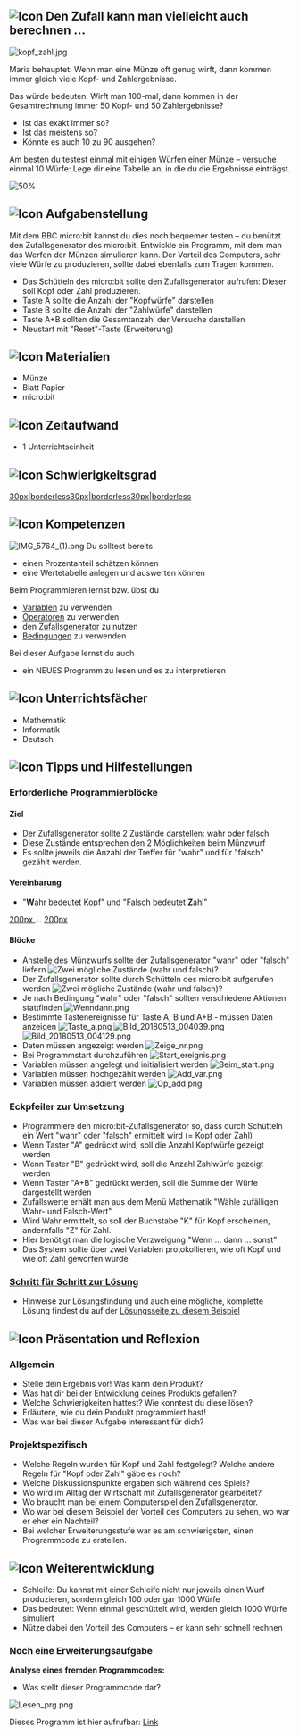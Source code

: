 ## ![Icon](https://microbit.eeducation.at/images/thumb/c/c8/Icon_story.png/40px-Icon_story.png "Icon") Den Zufall kann man vielleicht auch berechnen ...

![kopf\_zahl.jpg](https://microbit.eeducation.at/images/thumb/1/11/Kopf_zahl.jpg/600px-Kopf_zahl.jpg "Kopf_zahl.jpg")

Maria behauptet: Wenn man eine Münze oft genug wirft, dann kommen immer
gleich viele Kopf- und Zahlergebnisse.

Das würde bedeuten: Wirft man 100-mal, dann kommen in der Gesamtrechnung
immer 50 Kopf- und 50 Zahlergebnisse?

  - Ist das exakt immer so?
  - Ist das meistens so?
  - Könnte es auch 10 zu 90 ausgehen?

Am besten du testest einmal mit einigen Würfen einer Münze – versuche
einmal 10 Würfe: Lege dir eine Tabelle an, in die du die Ergebnisse
einträgst.

![50%](https://microbit.eeducation.at/images/e/ec/Tabelle_zufall1.jpg "50%")

## ![Icon](https://microbit.eeducation.at/images/thumb/7/7e/Icon_gluehbirne.png/40px-Icon_gluehbirne.png "Icon") Aufgabenstellung

Mit dem BBC micro:bit kannst du dies noch bequemer testen – du benützt
den Zufallsgenerator des micro:bit. Entwickle ein Programm, mit dem man
das Werfen der Münzen simulieren kann. Der Vorteil des Computers, sehr
viele Würfe zu produzieren, sollte dabei ebenfalls zum Tragen kommen.

  - Das Schütteln des micro:bit sollte den Zufallsgenerator aufrufen:
    Dieser soll Kopf oder Zahl produzieren.
  - Taste A sollte die Anzahl der "Kopfwürfe" darstellen
  - Taste B sollte die Anzahl der "Zahlwürfe" darstellen
  - Taste A+B sollten die Gesamtanzahl der Versuche darstellen
  - Neustart mit "Reset"-Taste (Erweiterung)

## ![Icon](https://microbit.eeducation.at/images/thumb/c/ce/Icon_material.png/40px-Icon_material.png "Icon") Materialien

  - Münze
  - Blatt Papier
  - micro:bit

## ![Icon](https://microbit.eeducation.at/images/thumb/8/8a/Icon_sanduhr.png/40px-Icon_sanduhr.png "Icon") Zeitaufwand

  - 1 Unterrichtseinheit

## ![Icon](Icon_puzzle3.png "Icon") Schwierigkeitsgrad

[30px|borderless](Datei:SternGelb.png "wikilink")[30px|borderless](Datei:SternLeer.png "wikilink")[30px|borderless](Datei:SternLeer.png "wikilink")

## ![Icon](Icon_brain.png "Icon") Kompetenzen

![IMG\_5764\_(1).png](IMG_5764_\(1\).png "IMG_5764_(1).png") Du solltest
bereits

  - einen Prozentanteil schätzen können
  - eine Wertetabelle anlegen und auswerten können

Beim Programmieren lernst bzw. übst du

  - [Variablen](Variablen "wikilink") zu verwenden
  - [Operatoren](Operatoren "wikilink") zu verwenden
  - den [Zufallsgenerator](Zufallsgenerator "wikilink") zu nutzen
  - [Bedingungen](Bedingungen "wikilink") zu verwenden

Bei dieser Aufgabe lernst du auch

  - ein NEUES Programm zu lesen und es zu interpretieren

## ![Icon](Icon_faecher.png "Icon") Unterrichtsfächer

  - Mathematik
  - Informatik
  - Deutsch

## ![Icon](Icon_hilfe.png "Icon") Tipps und Hilfestellungen

### Erforderliche Programmierblöcke

#### Ziel

  - Der Zufallsgenerator sollte 2 Zustände darstellen: wahr oder falsch
  - Diese Zustände entsprechen den 2 Möglichkeiten beim Münzwurf
  - Es sollte jeweils die Anzahl der Treffer für "wahr" und für "falsch"
    gezählt werden.

#### Vereinbarung

  - "**W**ahr bedeutet Kopf" und "Falsch bedeutet **Z**ahl"

[200px ](Datei:kopf.png "wikilink") ... [200px
](Datei:zahl.png "wikilink")

#### Blöcke

  - Anstelle des Münzwurfs sollte der Zufallsgenerator "wahr" oder
    "falsch" liefern <spoiler text="Block"> ![Zwei mögliche Zustände
    (wahr und falsch)?](Zufall_w_f.png
    "Zwei mögliche Zustände (wahr und falsch)?")</spoiler>
  - Der Zufallsgenerator sollte durch Schütteln des micro:bit aufgerufen
    werden <spoiler text="Block"> ![Zwei mögliche Zustände (wahr und
    falsch)?](Geschuettelt.png
    "Zwei mögliche Zustände (wahr und falsch)?")</spoiler>
  - Je nach Bedingung "wahr" oder "falsch" sollten verschiedene Aktionen
    stattfinden <spoiler text="Block"> ![Wenndann.png](Wenndann.png
    "Wenndann.png")</spoiler>
  - Bestimmte Tastenereignisse für Taste A, B und A+B - müssen Daten
    anzeigen <spoiler text="Block">![Taste\_a.png](Taste_a.png
    "Taste_a.png")
    ![Bild\_20180513\_004039.png](Bild_20180513_004039.png
    "Bild_20180513_004039.png")
    ![Bild\_20180513\_004129.png](Bild_20180513_004129.png
    "Bild_20180513_004129.png")</spoiler>
  - Daten müssen angezeigt werden
    <spoiler text="Block">![Zeige\_nr.png](Zeige_nr.png
    "Zeige_nr.png")</spoiler>
  - Bei Programmstart durchzuführen <spoiler text="Block">
    ![Start\_ereignis.png](Start_ereignis.png
    "Start_ereignis.png")</spoiler>
  - Variablen müssen angelegt und initialisiert werden
    <spoiler text="Block"> ![Beim\_start.png](Beim_start.png
    "Beim_start.png")</spoiler>
  - Variablen müssen hochgezählt werden
    <spoiler text="Block">![Add\_var.png](Add_var.png
    "Add_var.png")</spoiler>
  - Variablen müssen addiert werden
    <spoiler text="Block">![Op\_add.png](Op_add.png
    "Op_add.png")</spoiler>

### Eckpfeiler zur Umsetzung

  - Programmiere den micro:bit-Zufallsgenerator so, dass durch Schütteln
    ein Wert "wahr" oder "falsch" ermittelt wird (= Kopf oder Zahl)
  - Wenn Taster "A" gedrückt wird, soll die Anzahl Kopfwürfe gezeigt
    werden
  - Wenn Taster "B" gedrückt wird, soll die Anzahl Zahlwürfe gezeigt
    werden
  - Wenn Taster "A+B" gedrückt werden, soll die Summe der Würfe
    dargestellt werden
  - Zufallswerte erhält man aus dem Menü Mathematik "Wähle zufälligen
    Wahr- und Falsch-Wert"
  - Wird Wahr ermittelt, so soll der Buchstabe "K" für Kopf erscheinen,
    andernfalls "Z" für Zahl.
  - Hier benötigt man die logische Verzweigung "Wenn ... dann ... sonst"
  - Das System sollte über zwei Variablen protokollieren, wie oft Kopf
    und wie oft Zahl geworfen wurde

### [Schritt für Schritt zur Lösung](Lösung_zufall "wikilink")

  -   
    Hinweise zur Lösungsfindung und auch eine mögliche, komplette Lösung
    findest du auf der [Lösungsseite zu diesem
    Beispiel](Lösung_zufall "wikilink")

## ![Icon](presentation.png "Icon") Präsentation und Reflexion

### Allgemein

  - Stelle dein Ergebnis vor\! Was kann dein Produkt?
  - Was hat dir bei der Entwicklung deines Produkts gefallen?
  - Welche Schwierigkeiten hattest? Wie konntest du diese lösen?
  - Erläutere, wie du dein Produkt programmiert hast\!
  - Was war bei dieser Aufgabe interessant für dich?

### Projektspezifisch

  - Welche Regeln wurden für Kopf und Zahl festgelegt? Welche andere
    Regeln für "Kopf oder Zahl" gäbe es noch?
  - Welche Diskussionspunkte ergaben sich während des Spiels?
  - Wo wird im Alltag der Wirtschaft mit Zufallsgenerator gearbeitet?
  - Wo braucht man bei einem Computerspiel den Zufallsgenerator.
  - Wo war bei diesem Beispiel der Vorteil des Computers zu sehen, wo
    war er eher ein Nachteil?
  - Bei welcher Erweiterungsstufe war es am schwierigsten, einen
    Programmcode zu erstellen.

## ![Icon](icon_plus.png "Icon") Weiterentwicklung

  - Schleife: Du kannst mit einer Schleife nicht nur jeweils einen Wurf
    produzieren, sondern gleich 100 oder gar 1000 Würfe
  - Das bedeutet: Wenn einmal geschüttelt wird, werden gleich 1000 Würfe
    simuliert
  - Nütze dabei den Vorteil des Computers – er kann sehr schnell rechnen

### Noch eine Erweiterungsaufgabe

**Analyse eines fremden Programmcodes:**  

  - Was stellt dieser Programmcode dar?

![Lesen\_prg.png](Lesen_prg.png "Lesen_prg.png")

Dieses Programm ist hier aufrufbar:
[Link](https://makecode.microbit.org/#pub:_XdWYVaPe8WUk)
